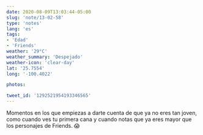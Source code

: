 ```yaml
---
date: 2020-08-09T13:03:44-05:00
slug: 'note/13-02-58'
type: 'notes'
lang: 'es'
tags:
- 'Edad'
- 'Friends'
weather: '29°C'
weather_summary: 'Despejado'
weather-icon: 'clear-day'
lat: '25.7554'
long: '-100.4022'

photos:

tweet_id: '1292521954193346565'
---
```

Momentos en los que empiezas a darte cuenta de que ya no eres tan joven, como cuando ves tu primera cana y cuando notas que ya eres mayor que los personajes de Friends. 😱   